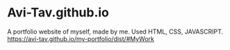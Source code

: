 # Avi-Tav.github.io

A portfolio website of myself, made by me.
Used HTML, CSS, JAVASCRIPT.
https://avi-tav.github.io/my-portfolio/dist/#MyWork
